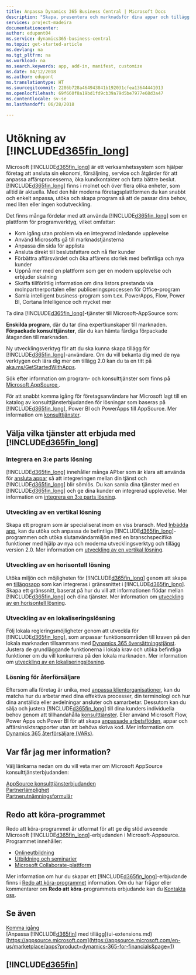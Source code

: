 ```yaml
---
title: Anpassa Dynamics 365 Business Central | Microsoft Docs
description: "Skapa, presentera och marknadsför dina appar och tillägg för Business Central."
services: project-madeira
documentationcenter: 
author: edupont04
ms.service: dynamics365-business-central
ms.topic: get-started-article
ms.devlang: na
ms.tgt_pltfrm: na
ms.workload: na
ms.search.keywords: app, add-in, manifest, customize
ms.date: 04/12/2018
ms.author: edupont
ms.translationtype: HT
ms.sourcegitcommit: 2286b728a464943841b192031cfea13644441013
ms.openlocfilehash: 69f660f8a19bd1fd9cb39a79d5be7977e68d3a47
ms.contentlocale: sv-se
ms.lasthandoff: 06/28/2018

---
```

# <a name="extending-included365finlongincludesd365finlongmdmd"></a>Utökning av [!INCLUDE[d365fin_long](includes/d365fin_long_md.md)]
Microsoft [!INCLUDE[d365fin_long](includes/d365fin_long_md.md)] är ett verksamhetssystem som hjälper företag att ansluta sin ekonomi, försäljning, service och åtgärder för att anpassa affärsprocesserna, öka kundkontakter och fatta bättre beslut. [!INCLUDE[d365fin_long](includes/d365fin_long_md.md)] finns i molnet och över flera olika enheter, som alltid är aktuella. Med den här moderna företagsplattformen du kan snabbt och enkelt anpassa, utöka och skapa program så att de passar dina behov, med liten eller ingen kodutveckling.  

Det finns många fördelar med att använda [!INCLUDE[d365fin_long](includes/d365fin_long_md.md)] som en plattform för programverktyg, vilket omfattar:

* Kom igång utan problem via en integrerad inledande upplevelse 
* Använd Microsofts gå till marknadstjänsterna
* Anpassa din sida för applista 
* Ansluta direkt till beslutsfattare och nå fler kunder
* Förbättra affärsvärdet och öka affärens storlek med befintliga och nya kunder
* Uppnå mer med en plattform som ger en modern upplevelse och erbjuder skalning  
* Skaffa tillförlitlig information om dina listors prestanda via molnpartnerportalen eller publiceringsprocessen för Office-program
* Samla intelligent business-program som t.ex. PowerApps, Flow, Power BI, Cortana Intelligence och mycket mer  

Ta dina [!INCLUDE[d365fin_long](includes/d365fin_long_md.md)]-tjänster till Microsoft-AppSource som: 

**Enskilda program**, där du tar dina expertkunskaper till marknaden.  
**Förpackade konsulttjänster**, där du kan hämta färdiga förpackade åtaganden till marknaden.

Ny utvecklingsverktyg för att du ska kunna skapa tillägg för [!INCLUDE[d365fin_long](includes/d365fin_long_md.md)]-användare. Om du vill bekanta dig med de nya verktygen och lära dig mer om tillägg 2.0 kan du ta en titt på [aka.ms/GetStartedWithApps](http://aka.ms/GetStartedWithApps).  

Sök efter information om program- och konsulttjänster som finns på [Microsoft AppSource ](https://appsource.microsoft.com/en-us/marketplace/consulting-services?country=US&page=1).

För att snabbt komma igång för företagsanvändare har Microsoft lagt till en katalog av konsulttjänsterbjudanden för lösningar som baseras på [!INCLUDE[d365fin_long](includes/d365fin_long_md.md)], Power BI och PowerApps till AppSource. Mer information om [konsulttjänster](/dynamics-nav/developer/readiness/readiness-consulting).

## <a name="choosing-which-services-to-offer-with-included365finlongincludesd365finlongmdmd"></a>Välja vilka tjänster att erbjuda med [!INCLUDE[d365fin_long](includes/d365fin_long_md.md)] 

### <a name="integrate-a-3rd-party-solution"></a>Integrera en 3:e parts lösning
[!INCLUDE[d365fin_long](includes/d365fin_long_md.md)] innehåller många API:er som är klara att använda för [ansluta appar](/dynamics365/business-central/dev-itpro/developer/readiness/readiness-connect-apps) så att integreringen mellan din tjänst och [!INCLUDE[d365fin_long](includes/d365fin_long_md.md)] blir sömlös. Du kan samla dina tjänster med en [!INCLUDE[d365fin_long](includes/d365fin_long_md.md)] och ge dina kunder en integrerad upplevelse. Mer information om [integrera en 3:e parts lösning](/dynamics365/business-central/dev-itpro/developer/readiness/readiness-thirdparty-solution).

### <a name="development-of-a-vertical-solution"></a>Utveckling av en vertikal lösning
Skapa ett program som är specialiserat inom en viss bransch. Med [Inbädda app](/dynamics365/business-central/dev-itpro/developer/readiness/readiness-embed-apps), kan du utöka och anpassa de befintliga [!INCLUDE[d365fin_long](includes/d365fin_long_md.md)]-programmen och utöka slutanvändarmiljön med en branschspecifika funktioner med hjälp av nya och moderna utvecklingsverktyg och tillägg version 2.0. Mer information om [utveckling av en vertikal lösning](/dynamics365/business-central/dev-itpro/developer/readiness/readiness-develop-vertical).

### <a name="development-of-a-horizontal-solution"></a>Utveckling av en horisontell lösning
Utöka miljön och möjligheten för [!INCLUDE[d365fin_long](includes/d365fin_long_md.md)] genom att skapa en [tilläggsapp](/dynamics365/business-central/dev-itpro/developer/readiness/readiness-add-on-apps) som kan integreras i gränssnittet i [!INCLUDE[d365fin_long](includes/d365fin_long_md.md)]. Skapa ett gränssnitt, baserat på hur du vill att informationen flödar mellan [!INCLUDE[d365fin_long](includes/d365fin_long_md.md)] och dina tjänster. Mer information om [utveckling av en horisontell lösning](/dynamics365/business-central/dev-itpro/developer/readiness/readiness-develop-horizontal). 

### <a name="development-of-a-localization-solution"></a>Utveckling av en lokaliseringslösning
Följ lokala regleringsmöjligheter genom att utveckla för [!INCLUDE[d365fin_long](includes/d365fin_long_md.md)], som anpassar funktionsområden till kraven på den lokala marknaden tillsammans med [Dynamics 365 översättningstjänst](/dynamics365/unified-operations/dev-itpro/lifecycle-services/translation-service-overview). Justera de grundläggande funktionerna i lokala krav och utöka befintliga funktioner om du vill konkurrera på den lokala marknaden. Mer information om [utveckling av en lokaliseringslösning](/dynamics365/business-central/dev-itpro/developer/readiness/readiness-develop-localization).

### <a name="reseller-solution"></a>Lösning för återförsäljare
Eftersom alla företag är unika, med [anpassa klientorganisationer](/dynamics-nav/developer/readiness/readiness-customizing-tenants), kan du matcha hur du arbetar med dina effektiva processer, din terminologi och hur dina anställda eller avdelningar ansluter och samarbetar. Dessutom kan du sälja och justera [!INCLUDE[d365fin_long](includes/d365fin_long_md.md)] till dina kunders individuella behov genom att tillhandahålla [konsulttjänster](/dynamics-nav/developer/readiness/readiness-consulting). Eller använd Microsoft Flow, Power Apps och Power BI för att skapa [anpassade arbetsflöden](/dynamics-nav/developer/readiness/readiness-no-code), appar och affärsinsiktsrapporter utan att behöva skriva kod. Mer information om [Dynamics 365 återförsäljare (VARs)](/dynamics365/business-central/dev-itpro/developer/readiness/readiness-reseller). 

## <a name="where-do-i-learn-more"></a>Var får jag mer information?
Välj länkarna nedan om du vill veta mer om Microsoft AppSource konsulttjänsterbjudanden: 

[AppSource konsulttjänsterbjudanden](https://appsource.microsoft.com/en-us/marketplace/consulting-services?country=US&page=1)  
[Partnerlämplighet](https://smp-cdn-prod.azureedge.net/documents/Microsoft%20AppSource%20Partner%20Listing%20Guidelines.pdf)  
[Partnerutnämningsformulär](https://appsource.microsoft.com/en-us/partners/list-consulting-service)  

## <a name="the-ready-to-go-program"></a>Redo att köra-programmet
Redo att köra-programmet är utformat för att ge dig stöd avseende Microsoft [!INCLUDE[d365fin_long](includes/d365fin_long_md.md)]-erbjudanden i Microsoft-Appsource. Programmet innehåller: 

- [Onlineutbildning](http://aka.ms/ReadyToGoOnlineLearning)
- [Utbildning och seminarier](/dynamics365/business-central/dev-itpro/developer/readiness/readiness-ready-to-go#the-ready-to-go-coaching)
- [Microsoft Collaborate-plattform](http://aka.ms/Collaborate)

Mer information om hur du skapar ett [!INCLUDE[d365fin_long](includes/d365fin_long_md.md)]-erbjudande finns i [Redo att köra-programmet](/dynamics365/business-central/dev-itpro/developer/readiness/readiness-ready-to-go) information. Om du har frågor eller kommentarer om **Redo att köra**-programmets erbjudande kan du [Kontakta oss](mailto:dyn365bep@microsoft.com). 

## <a name="see-also"></a>Se även
[Komma igång](product-get-started.md)  
[Anpassa [!INCLUDE[d365fin](includes/d365fin_md.md)] med tillägg](ui-extensions.md)  
[https://appsource.microsoft.com](https://appsource.microsoft.com/en-us/marketplace/apps?product=dynamics-365-for-financials&page=1)  

## [!INCLUDE[d365fin](includes/free_trial_md.md)]  
 

